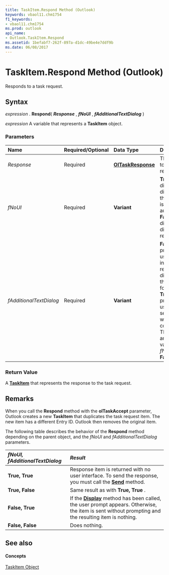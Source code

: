 ```yaml
---
title: TaskItem.Respond Method (Outlook)
keywords: vbaol11.chm1754
f1_keywords:
- vbaol11.chm1754
ms.prod: outlook
api_name:
- Outlook.TaskItem.Respond
ms.assetid: 1befabf7-262f-897a-d1dc-49be4e7ddf9b
ms.date: 06/08/2017
---
```



# TaskItem.Respond Method (Outlook)

Responds to a task request.


## Syntax

 _expression_ . **Respond**( **_Response_** , **_fNoUI_** , **_fAdditionalTextDialog_** )

 _expression_ A variable that represents a **TaskItem** object.


### Parameters



|**Name**|**Required/Optional**|**Data Type**|**Description**|
|:-----|:-----|:-----|:-----|
| _Response_|Required| **[OlTaskResponse](Outlook.OlTaskResponse.md)**| The response to the request.|
| _fNoUI_|Required| **Variant**| **True** to not display a dialog box; the response is sent automatically. **False** to display the dialog box for responding.|
| _fAdditionalTextDialog_|Required| **Variant**| **False** to not prompt the user for input; the response is displayed in the inspector for editing. **True** to prompt the user to either send or send with comments. This argument is valid only if _fNoUI_ is **False** .|

### Return Value

A  **[TaskItem](Outlook.TaskItem.md)** that represents the response to the task request.


## Remarks

When you call the  **Respond** method with the **olTaskAccept** parameter, Outlook creates a new **TaskItem** that duplicates the task request item. The new item has a different Entry ID. Outlook then removes the original item.

The following table describes the behavior of the  **Respond** method depending on the parent object, and the _fNoUI_ and _fAdditionalTextDialog_ parameters.



|**_fNoUI, fAdditionalTextDialog_**|**_Result_**|
|:-----|:-----|
| **True, True**|Response item is returned with no user interface. To send the response, you must call the  **[Send](Outlook.TaskItem.Send(method).md)** method.|
| **True, False**|Same result as with  **True, True** .|
| **False, True**|If the  **[Display](Outlook.TaskItem.Display.md)** method has been called, the user prompt appears. Otherwise, the item is sent without prompting and the resulting item is nothing.|
| **False, False**|Does nothing. |

## See also


#### Concepts


[TaskItem Object](Outlook.TaskItem.md)


